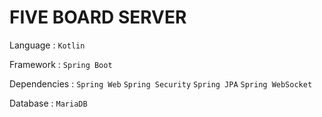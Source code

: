 # FIVE BOARD SERVER

Language : `Kotlin`

Framework : `Spring Boot`

Dependencies : `Spring Web` `Spring Security` `Spring JPA` `Spring WebSocket`

Database : `MariaDB`